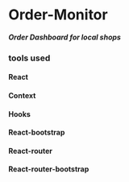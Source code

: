 # Order-Monitor
***Order Dashboard for local shops***

### tools used
  #### React
  #### Context 
  #### Hooks
  #### React-bootstrap
  #### React-router
  #### React-router-bootstrap
 
